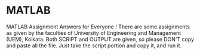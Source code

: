 # MATLAB
MATLAB Assignment Answers for Everyone !
There are some assignments as given by the faculties of University of Engineering and Management (UEM), Kolkata.
Both SCRIPT and OUTPUT are given, so please DON'T copy and paste all the file. Just take the script portion and copy it, and run it.
